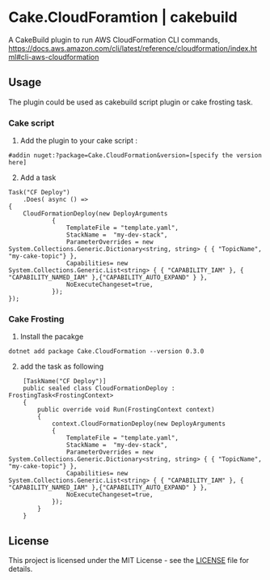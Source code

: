 ﻿# Cake.CloudForamtion | cakebuild

 A CakeBuild plugin to run AWS CloudFormation CLI commands,
https://docs.aws.amazon.com/cli/latest/reference/cloudformation/index.html#cli-aws-cloudformation
 
 
## Usage 

The plugin could be used as cakebuild script plugin or cake frosting task. 

### Cake script 
 
 1. Add the plugin to your cake script : 
  ```
  #addin nuget:?package=Cake.CloudFormation&version=[specify the version here]
  ```
  
 
2. Add a task 

```
Task("CF Deploy") 
    .Does( async () =>
{
    CloudFormationDeploy(new DeployArguments
            {
                TemplateFile = "template.yaml",
                StackName =  "my-dev-stack",
                ParameterOverrides = new System.Collections.Generic.Dictionary<string, string> { { "TopicName", "my-cake-topic"} },
                Capabilities= new System.Collections.Generic.List<string> { { "CAPABILITY_IAM" }, { "CAPABILITY_NAMED_IAM" },{"CAPABILITY_AUTO_EXPAND" } },
                NoExecuteChangeset=true,
            });
});
``` 

### Cake Frosting
1. Install the pacakge 

```
dotnet add package Cake.CloudFormation --version 0.3.0
```
2. add the task as following 

```
    [TaskName("CF Deploy")]
    public sealed class CloudFormationDeploy :  FrostingTask<FrostingContext>
    {
        public override void Run(FrostingContext context)
        {
            context.CloudFormationDeploy(new DeployArguments
            {
                TemplateFile = "template.yaml",
                StackName =  "my-dev-stack",
                ParameterOverrides = new System.Collections.Generic.Dictionary<string, string> { { "TopicName", "my-cake-topic"} },
                Capabilities= new System.Collections.Generic.List<string> { { "CAPABILITY_IAM" }, { "CAPABILITY_NAMED_IAM" },{"CAPABILITY_AUTO_EXPAND" } },
                NoExecuteChangeset=true,
            });
        }
    }
``` 


## License

This project is licensed under the MIT License - see the [LICENSE](LICENSE) file for details.



